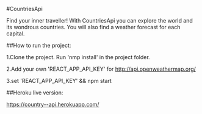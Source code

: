 #CountriesApi

Find your inner traveller!
With CountriesApi you can explore the world and its wondrous countries. You will also find a weather forecast for each capital.




##How to run the project:

1.Clone the project. Run 'nmp install' in the project folder. 

2.Add your own 'REACT_APP_API_KEY' for http://api.openweathermap.org/

3.set 'REACT_APP_API_KEY' && npm start


##Heroku live version:

https://country--api.herokuapp.com/